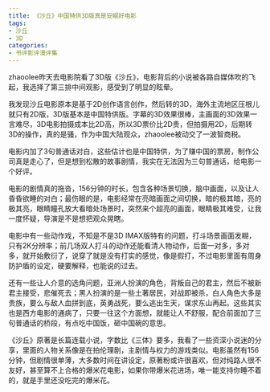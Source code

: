 ```yaml
---
title: 《沙丘》中国特供3D版真是安眠好电影
tags: 
- 沙丘
- 3D
categories:
- 书评影评漫评集
---
```




zhaoolee昨天去电影院看了3D版《沙丘》，电影背后的小说被各路自媒体吹的飞起，我选择了第三排中间观影，感受到了明显的眩晕。

我发现沙丘电影原本是基于2D创作语言创作，然后转的3D，海外主流地区压根儿就只有2D版，3D版基本是中国特供版。字幕的3D效果很棒，主画面的3D效果一言难尽，3D电影拍摄成本比2D高，所以3D票价比2D贵，但拍摄用2D，后期转3D的操作，真的是骚，作为中国大陆观众，zhaoolee被动交了一波智商税。

电影内加了3句普通话对白，这些估计也是中国特供，为了赚中国的票房，制作公司真是走心了，但是想到松散的故事剧情，我实在无法因为三句普通话，给电影一个好评。

电影的剧情真的拖沓，156分钟的时长，包含各种场景切换，脑中画面，以及让人昏昏欲睡的对白；最伤眼的是，电影经常在亮暗画面之间切换，暗的极其暗，亮的极其亮，眼睛瞳孔放大看暗处场景时，突然来个超亮的画面，眼睛极其难受，让我一度怀疑，导演是不是想把观众晃瞎。

电影中有一些动作戏，不知是不是3D IMAX版特有的问题，打斗场景画面发糊，只有2K分辨率；前几场双人打斗的动作还能看清人物动作，后面一对多，多对多，就开始敷衍了，说穿了就是没有打实的感觉，像是假打，不过电影里面有周身防护盾的设定，硬要解释，也能说的过去。

还有一些让人介意的选角问题，亚洲人扮演的角色，背叛自己的君主，然后不被新君主接受，悲催死去；黑人扮演的是一些土著居民，对战即被杀，白人角色大多是贵族，要么与敌人血拼到底，英勇战死，要么逃出生天，谋求东山再起。这些其实也是西方电影的通病了，只要一往这个方面想，就能让人不舒服，配合前面加了三句普通话的桥段，有点吃中国饭，砸中国碗的意思。

《沙丘》原著是长篇连载小说，字数比《三体》要多，我看了一些资深小说迷的分享，里面的人物关系像是在拍伦理剧，主剧情与权力的游戏类似。电影虽然有156分钟，但剧情很单薄，大多数时间在讲设定，原著粉或许很喜欢，但对纯路人很不友好，甚至算不上合格的爆米花电影，如果你带爆米花进场，唯一能支持你睡不着的，就是手里还没吃完的爆米花。





